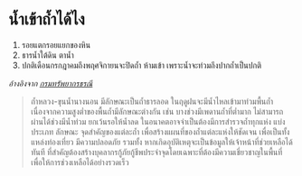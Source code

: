 ---
---

# น้ำเข้าถ้ำได้ไง

1. รอยแตกรอยแยกของหิน
1. ธารน้ำใต้ดิน ตาน้ำ
1. ปกติเดือนกรกฎาคมถึงพฤศจิกายนจะปิดถ้ำ ห้ามเข้า เพราะน้ำจะท่วมถึงปากถ้ำเป็นปกติ

*อ้างอิงจาก [กรมทรัพยากรธรณี](https://www.facebook.com/165599417196079/photos/pcb.473426736413344/473427183079966/?type=3&theater)*
> ถ้ำหลวง-ขุนน้ำนางนอน มีลักษณะเป็นถ้ำธารลอด ในฤดูฝนจะมีน้ำไหลเข้ามาท่วมพื้นถ้ำ เนื่องจากความสูงต่ำของพื้นถ้ำมีลักษณะต่างกัน เช่น บางช่วงมีเพดานถ้ำที่ต่ำมาก ไม่สามารถผ่านได้ช่วงมีน้ำท่วม ยกเว้นรอให้น้ำลด ในอนาคตอาจจำเป็นต้องมีการสำรวจถ้ำทุกแห่ง แบ่งประเภท ลักษณะ จุดสำคัญของแต่ละถ้ำ เพื่อสร้างแผนที่ของถ้ำแต่ละแห่งให้ชัดเจน เพื่อเป็นทั้งแหล่งท่องเที่ยว มีความปลอดภัย รวมทั้ง หากเกิดอุบัติเหตุจะเป็นข้อมูลให้เจ้าหน้าที่ช่วยเหลือได้ทันที ที่สำคัญต้องสร้างบุคลากรกู้ภัยกู้ชีพประจำจุดโดยเฉพาะที่ต้องมีความเชี่ยวชาญในพื้นที่ เพื่อให้การช่วงเหลือได้อย่างรวดเร็ว